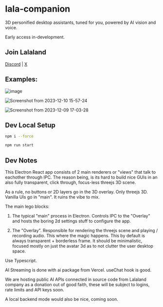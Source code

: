 # lala-companion

3D personified desktop assistants, tuned for you, powered by AI vision and voice.

Early access in-development.

## Join Lalaland

[Discord](https://discord.gg/ypgqHYpEWw) |
[X](https://twitter.com/lalaland_chat)

## Examples:

![image](https://github.com/lalaland-ai/lala-companion/assets/27584221/91a7a062-1d46-4bd7-90f2-f407a39a28d8)

![Screenshot from 2023-12-10 15-57-24](https://github.com/lalaland-ai/lala-companion/assets/27584221/49f6da56-6c9d-430a-9991-75365a221651)

![Screenshot from 2023-12-09 17-03-28](https://github.com/lalaland-ai/lala-companion/assets/27584221/38e654d0-e157-4d57-8c6f-d0c374cf5f1e)

## Dev Local Setup

```bash
npm i --force

npm run start
```

## Dev Notes

This Electron React app consists of 2 main renderers or "views" that talk to eachother through IPC.
The reason being, is its hard to build nice GUIs in an also fully transparent, click through, focus-less threejs 3D scene.

As a rule, no buttons or 2D layers go in the 3D overlay. Only threejs 3D. Vanilla UIs go in "main".
It ruins the vibe to mix.

The main lego blocks:

1. The typical "main" process in Electron. Controls IPC to the "Overlay" and hosts the boring 2d settings stuff to configure the app.

2. The "Overlay". Responsible for rendering the threejs scene and playing / recording audio. This where the magic happens. This by default is always transparent + borderless frame. It should be minimalistic, focused mostly on just the avatar 3d as to not clutter the user desktop space.

Use Typescript.

AI Streaming is done with ai package from Vercel. useChat hook is good.

We are hosting public AI APIs connected in source code from Lalaland company as a donation out of good faith, these will be subject to logins, rate limits and API keys soon.

A local backend mode would also be nice, coming soon.
